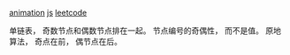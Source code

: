 [animation](https://mp.weixin.qq.com/s?__biz=MzUyNjQxNjYyMg==&mid=2247483786&idx=1&sn=f7810950b34675e1c4420361faf5e361&chksm=fa0e6e0bcd79e71d2c6fc6a4a68b6ef7a17abc3dc9897548f8e44b51e9494f52c4cebbc4176e&scene=21#wechat_redirect)
[js](https://github.com/hanzichi/leetcode/blob/master/Algorithms/Odd%20Even%20Linked%20List/odd-even-linked-list.js)
[leetcode](https://leetcode-cn.com/problems/odd-even-linked-list/)

单链表， 奇数节点和偶数节点排在一起。 节点编号的奇偶性， 而不是值。
原地算法，  奇点在前， 偶节点在后。